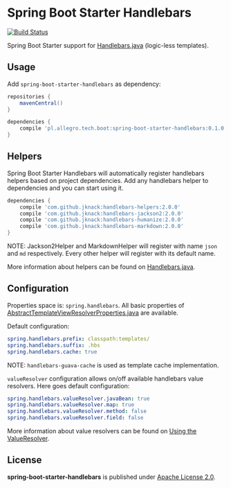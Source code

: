 Spring Boot Starter Handlebars
====

[![Build Status](https://travis-ci.org/allegro/spring-boot-starter-handlebars.svg)](https://travis-ci.org/allegro/spring-boot-starter-handlebars)

Spring Boot Starter support for
[Handlebars.java](https://github.com/jknack/handlebars.java)
(logic-less templates).

## Usage

Add `spring-boot-starter-handlebars` as dependency:
```gradle
repositories {
    mavenCentral()
}

dependencies {
    compile 'pl.allegro.tech.boot:spring-boot-starter-handlebars:0.1.0'
}
```
## Helpers

Spring Boot Starter Handlebars will automatically register handlebars helpers based on project dependencies.
Add any handlebars helper to dependencies and you can start using it.
```gradle
dependencies {
    compile 'com.github.jknack:handlebars-helpers:2.0.0'
    compile 'com.github.jknack:handlebars-jackson2:2.0.0'
    compile 'com.github.jknack:handlebars-humanize:2.0.0'
    compile 'com.github.jknack:handlebars-markdown:2.0.0'
}
```
NOTE: Jackson2Helper and MarkdownHelper will register with name `json` and `md` respectively.
Every other helper will register with its default name.

More information about helpers can be found on
[Handlebars.java](https://github.com/jknack/handlebars.java).

## Configuration

Properties space is: `spring.handlebars`. All basic properties of
[AbstractTemplateViewResolverProperties.java](http://docs.spring.io/autorepo/docs/spring-boot/current/api/org/springframework/boot/autoconfigure/template/AbstractTemplateViewResolverProperties.html)
are available.

Default configuration:
```yaml
spring.handlebars.prefix: classpath:templates/
spring.handlebars.suffix: .hbs
spring.handlebars.cache: true
```
NOTE: `handlebars-guava-cache` is used as template cache implementation.

`valueResolver` configuration allows on/off available handlebars value resolvers.
Here goes default configuration:
```yaml
spring.handlebars.valueResolver.javaBean: true
spring.handlebars.valueResolver.map: true
spring.handlebars.valueResolver.method: false
spring.handlebars.valueResolver.field: false
```
More information about value resolvers can be found on
[Using the ValueResolver](https://github.com/jknack/handlebars.java#using-the-valueresolver).


## License

**spring-boot-starter-handlebars** is published under [Apache License 2.0](http://www.apache.org/licenses/LICENSE-2.0).
